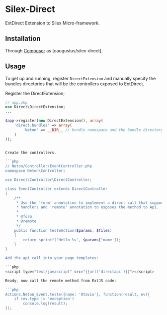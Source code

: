 Silex-Direct
============

ExtDirect Extension to Silex Micro-framework.

Installation
------------
 
Through [Composer](http://getcomposer.org) as [oaugustus/silex-direct].

Usage
-----

To get up and running, register `DirectExtension` and
manually specify the bundles directories that will be the controllers exposed
to ExtDirect.

Register the DirectExtension;

```php
// app.php
use Direct\DirectExtension;
... 

$app->register(new DirectExtension(), array(    
    'direct.bundles' => array(
        'Neton' => __DIR__ // bundle namespace and the bundle directory location
    )
));


Create the controllers.

```php
// Neton/Controller/EventController.php
namespace Neton\Controller;

use Direct\Controller\DirectController;

class EventController extends DirectController
{
    /**
     * Use the 'form' annotation to implement a direct call that supports form
     * handlers and 'remote' annotation to exposes the method to Api.
     * 
     * @form
     * @remote
     */
    public function testeAction($params, $files)
    {        
        return sprintf('Hello %s', $params['name']);
    }
}

Add the api call into your page templates:

```php
<script type="text/javascript" src="{{url('directapi')}}"></script>

Ready, now call the remote method from ExtJS code:

```php
Actions.Neton_Event.teste({name: 'Otavio'}, function(result, ev){
    if (ev.type != 'exception')
        console.log(result);
});

